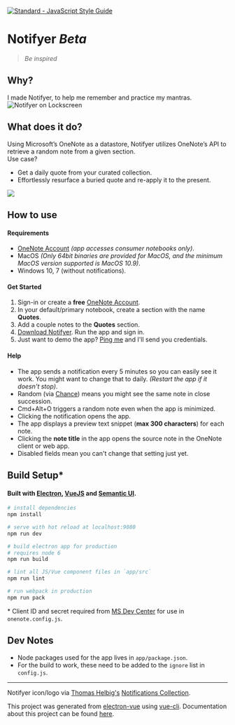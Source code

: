 [![Standard - JavaScript Style Guide](https://img.shields.io/badge/code%20style-standard-brightgreen.svg)](http://standardjs.com/)

# Notifyer *Beta*
>*Be inspired*

## Why?
I made Notifyer, to help me remember and practice my mantras.
![Notifyer on Lockscreen](http://i.imgur.com/Ekrnpp7.png)

## What does it do?
Using Microsoft’s OneNote as a datastore, Notifyer utilizes OneNote’s API to retrieve a random note from a given section.  
Use case?  
- Get a daily quote from your curated collection.  
- Effortlessly resurface a buried quote and re-apply it to the present.  

![](http://g.recordit.co/B4qxjGiR9I.gif)

## How to use
#### Requirements
- [OneNote Account][] *(app accesses consumer notebooks only)*.  
- MacOS *(Only 64bit binaries are provided for MacOS, and the minimum MacOS version supported is MacOS 10.9)*.
- Windows 10, 7 (without notifications).

#### Get Started
1. Sign-in or create a **free** [OneNote Account][].
2. In your default/primary notebook, create a section with the name **Quotes**.
3. Add a couple notes to the **Quotes** section.
4. [Download Notifyer][]. Run the app and sign in.
5. Just want to demo the app? [Ping me](http://twitter.com/komplexb) and I'll send you credentials.

#### Help
- The app sends a notification every 5 minutes so you can easily see it work. You might want to change that to daily. *(Restart the app if it doesn't stop)*.
- Random (via [Chance][]) means you might see the same note in close succession.
- Cmd+Alt+O triggers a random note even when the app is minimized.
- Clicking the notification opens the app.
- The app displays a preview text snippet (**max 300 characters**) for each note.
- Clicking the **note title** in the app opens the source note in the OneNote client or web app.
- Disabled fields mean you can't change that setting just yet.


## Build Setup*
#### Built with [Electron](http://electron.atom.io/), [VueJS](https://vuejs.org/v2/guide/) and [Semantic UI](http://semantic-ui.com/).

``` bash
# install dependencies
npm install

# serve with hot reload at localhost:9080
npm run dev

# build electron app for production
# requires node 6
npm run build

# lint all JS/Vue component files in `app/src`
npm run lint

# run webpack in production
npm run pack
```
\* Client ID and secret required from [MS Dev Center](https://msdn.microsoft.com/en-us/office/office365/howto/onenote-auth#register-msa) for use in `onenote.config.js`.


## Dev Notes
- Node packages used for the app lives in `app/package.json`.
- For the build to work, these need to be added to the `ignore` list in `config.js`.

---
Notifyer icon/logo via [Thomas Helbig's][] [Notifications Collection][].

This project was generated from [electron-vue](https://github.com/SimulatedGREG/electron-vue) using [vue-cli](https://github.com/vuejs/vue-cli). Documentation about this project can be found [here](https://simulatedgreg.gitbooks.io/electron-vue/content/index.html).

[Thomas Helbig's]: https://thenounproject.com/dergraph
[Notifications Collection]: https://thenounproject.com/dergraph/collection/notifications
[OneNote Account]: http://onenote.com
[Download Notifyer]: https://github.com/komplexb/notifyer-electron/releases
[Chance]: http://chancejs.com
